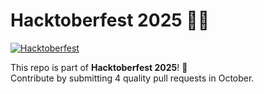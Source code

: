 # Hacktoberfest 2025 🎃✨
[![Hacktoberfest](https://img.shields.io/badge/Hacktoberfest-2025-blueviolet)](https://hacktoberfest.com/)

This repo is part of **Hacktoberfest 2025**! 🎉  
Contribute by submitting 4 quality pull requests in October.
